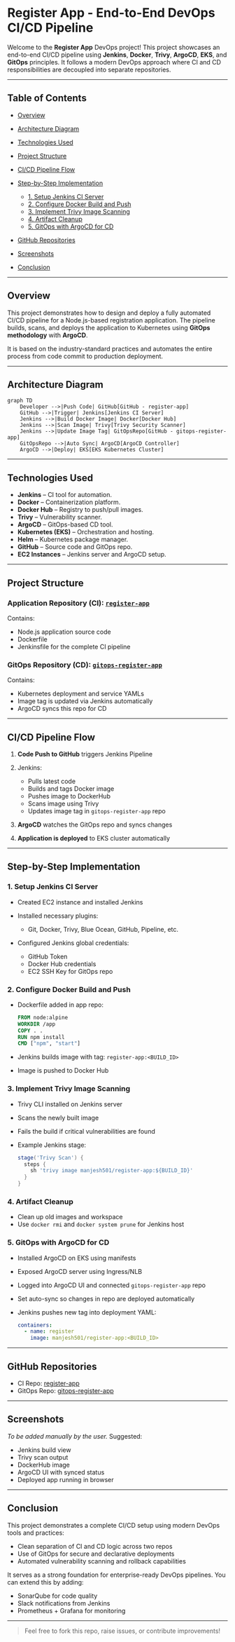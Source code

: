 # Register App - End-to-End DevOps CI/CD Pipeline

Welcome to the **Register App** DevOps project! This project showcases an end-to-end CI/CD pipeline using **Jenkins**, **Docker**, **Trivy**, **ArgoCD**, **EKS**, and **GitOps** principles. It follows a modern DevOps approach where CI and CD responsibilities are decoupled into separate repositories.

---

## Table of Contents

* [Overview](#overview)
* [Architecture Diagram](#architecture-diagram)
* [Technologies Used](#technologies-used)
* [Project Structure](#project-structure)
* [CI/CD Pipeline Flow](#cicd-pipeline-flow)
* [Step-by-Step Implementation](#step-by-step-implementation)

  * [1. Setup Jenkins CI Server](#1-setup-jenkins-ci-server)
  * [2. Configure Docker Build and Push](#2-configure-docker-build-and-push)
  * [3. Implement Trivy Image Scanning](#3-implement-trivy-image-scanning)
  * [4. Artifact Cleanup](#4-artifact-cleanup)
  * [5. GitOps with ArgoCD for CD](#5-gitops-with-argocd-for-cd)
* [GitHub Repositories](#github-repositories)
* [Screenshots](#screenshots)
* [Conclusion](#conclusion)

---

## Overview

This project demonstrates how to design and deploy a fully automated CI/CD pipeline for a Node.js-based registration application. The pipeline builds, scans, and deploys the application to Kubernetes using **GitOps methodology** with **ArgoCD**.

It is based on the industry-standard practices and automates the entire process from code commit to production deployment.

---

## Architecture Diagram

```mermaid
graph TD
    Developer -->|Push Code| GitHub[GitHub - register-app]
    GitHub -->|Trigger| Jenkins[Jenkins CI Server]
    Jenkins -->|Build Docker Image| Docker[Docker Hub]
    Jenkins -->|Scan Image| Trivy[Trivy Security Scanner]
    Jenkins -->|Update Image Tag| GitOpsRepo[GitHub - gitops-register-app]
    GitOpsRepo -->|Auto Sync| ArgoCD[ArgoCD Controller]
    ArgoCD -->|Deploy| EKS[EKS Kubernetes Cluster]
```

---

## Technologies Used

* **Jenkins** – CI tool for automation.
* **Docker** – Containerization platform.
* **Docker Hub** – Registry to push/pull images.
* **Trivy** – Vulnerability scanner.
* **ArgoCD** – GitOps-based CD tool.
* **Kubernetes (EKS)** – Orchestration and hosting.
* **Helm** – Kubernetes package manager.
* **GitHub** – Source code and GitOps repo.
* **EC2 Instances** – Jenkins server and ArgoCD setup.

---

## Project Structure

### Application Repository (CI): [`register-app`](https://github.com/Manjesh501/register-app)

Contains:

* Node.js application source code
* Dockerfile
* Jenkinsfile for the complete CI pipeline

### GitOps Repository (CD): [`gitops-register-app`](https://github.com/Manjesh501/gitops-register-app)

Contains:

* Kubernetes deployment and service YAMLs
* Image tag is updated via Jenkins automatically
* ArgoCD syncs this repo for CD

---

## CI/CD Pipeline Flow

1. **Code Push to GitHub** triggers Jenkins Pipeline
2. Jenkins:

   * Pulls latest code
   * Builds and tags Docker image
   * Pushes image to DockerHub
   * Scans image using Trivy
   * Updates image tag in `gitops-register-app` repo
3. **ArgoCD** watches the GitOps repo and syncs changes
4. **Application is deployed** to EKS cluster automatically

---

## Step-by-Step Implementation

### 1. Setup Jenkins CI Server

* Created EC2 instance and installed Jenkins
* Installed necessary plugins:

  * Git, Docker, Trivy, Blue Ocean, GitHub, Pipeline, etc.
* Configured Jenkins global credentials:

  * GitHub Token
  * Docker Hub credentials
  * EC2 SSH Key for GitOps repo

### 2. Configure Docker Build and Push

* Dockerfile added in app repo:

  ```Dockerfile
  FROM node:alpine
  WORKDIR /app
  COPY . .
  RUN npm install
  CMD ["npm", "start"]
  ```
* Jenkins builds image with tag: `register-app:<BUILD_ID>`
* Image is pushed to Docker Hub

### 3. Implement Trivy Image Scanning

* Trivy CLI installed on Jenkins server
* Scans the newly built image
* Fails the build if critical vulnerabilities are found
* Example Jenkins stage:

  ```groovy
  stage('Trivy Scan') {
    steps {
      sh 'trivy image manjesh501/register-app:${BUILD_ID}'
    }
  }
  ```

### 4. Artifact Cleanup

* Clean up old images and workspace
* Use `docker rmi` and `docker system prune` for Jenkins host

### 5. GitOps with ArgoCD for CD

* Installed ArgoCD on EKS using manifests
* Exposed ArgoCD server using Ingress/NLB
* Logged into ArgoCD UI and connected `gitops-register-app` repo
* Set auto-sync so changes in repo are deployed automatically
* Jenkins pushes new tag into deployment YAML:

  ```yaml
  containers:
    - name: register
      image: manjesh501/register-app:<BUILD_ID>
  ```

---

## GitHub Repositories

* CI Repo: [register-app](https://github.com/Manjesh501/register-app)
* GitOps Repo: [gitops-register-app](https://github.com/Manjesh501/gitops-register-app)

---

## Screenshots

*To be added manually by the user.* Suggested:

* Jenkins build view
* Trivy scan output
* DockerHub image
* ArgoCD UI with synced status
* Deployed app running in browser

---

## Conclusion

This project demonstrates a complete CI/CD setup using modern DevOps tools and practices:

* Clean separation of CI and CD logic across two repos
* Use of GitOps for secure and declarative deployments
* Automated vulnerability scanning and rollback capabilities

It serves as a strong foundation for enterprise-ready DevOps pipelines. You can extend this by adding:

* SonarQube for code quality
* Slack notifications from Jenkins
* Prometheus + Grafana for monitoring

---

> Feel free to fork this repo, raise issues, or contribute improvements!

